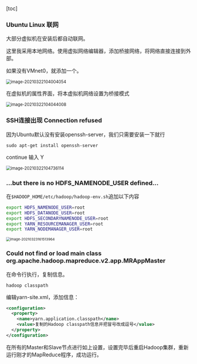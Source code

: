 [toc]



### Ubuntu Linux 联网

大部分虚拟机在安装后都自动联网。

这里我采用本地网络。使用虚拟网络编辑器，添加桥接网络，将网络直接连接到外部。

如果没有VMnet0，就添加一个。



<img src="R:\GITHUB\MyNotes\_Typora\BigData\Hadoop\伪分布式安装.imgs\image-20210322104004054.png" alt="image-20210322104004054" style="zoom:80%;" />

在虚拟机的属性界面，将本虚拟机网络设置为桥接模式

<img src="R:\GITHUB\MyNotes\_Typora\BigData\Hadoop\伪分布式安装.imgs\image-20210322104044008.png" alt="image-20210322104044008" style="zoom:80%;" />



### SSH连接出现 Connection refused 

因为Ubuntu默认没有安装openssh-server，我们只需要安装一下就行

```shell
sudo apt-get install openssh-server
```

continue 输入 Y

<img src="R:\GITHUB\MyNotes\_Typora\BigData\Hadoop\伪分布式安装.imgs\image-20210322104736114.png" alt="image-20210322104736114" style="zoom:80%;" />



### ...but there is no HDFS_NAMENODE_USER defined...

在`$HADOOP_HOME/etc/hadoop/hadoop-env.sh`追加以下内容

```bash
export HDFS_NAMENODE_USER=root
export HDFS_DATANODE_USER=root
export HDFS_SECONDARYNAMENODE_USER=root
export YARN_RESOURCEMANAGER_USER=root
export YARN_NODEMANAGER_USER=root
```



<img src="R:\GITHUB\MyNotes\_Typora\BigData\Hadoop\ROOT安装.imgs\image-20210323161513964.png" alt="image-20210323161513964" style="zoom:67%;" />

### Could not find or load main class org.apache.hadoop.mapreduce.v2.app.MRAppMaster

在命令行执行，复制信息。

```shell
hadoop classpath
```

编辑yarn-site.xml，添加信息：

```xml
<configuration>
  <property>
    <name>yarn.application.classpath</name>
    <value>复制的Hadoop classpath信息并把冒号改成逗号</value>
  </property>
</configuration>
```

在所有的Master和Slave节点进行如上设置，设置完毕后重启Hadoop集群，重新运行刚才的MapReduce程序，成功运行。